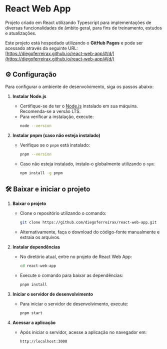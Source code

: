 # React Web App

Projeto criado em React utilizando Typescript para implementações de diversas funcionalidades de âmbito geral, para fins de treinamento, estudos e atualizações.

Este projeto está hospedado utilizando o **GitHub Pages** e pode ser acessado através da seguinte URL:  
[https://diegoferreirax.github.io/react-web-app/#/d/](https://diegoferreirax.github.io/react-web-app/#/d/)

## ⚙️ Configuração

Para configurar o ambiente de desenvolvimento, siga os passos abaixo:

1. **Instalar Node.js**
   - Certifique-se de ter o [Node.js](https://nodejs.org/) instalado em sua máquina. Recomenda-se a versão LTS.
   - Para verificar a instalação, execute:
     ```sh
     node --version
     ```

2. **Instalar pnpm (caso não esteja instalado)**
   - Verifique se o `pnpm` está instalado:
     ```sh
     pnpm --version
     ```
   - Caso não esteja instalado, instale-o globalmente utilizando o `npm`:
     ```sh
     npm install -g pnpm
     ```

## 🛠️ Baixar e iniciar o projeto

1. **Baixar o projeto**
   - Clone o repositório utilizando o comando:
     ```sh
     git clone https://github.com/diegoferreirax/react-web-app.git
     ```
   - Alternativamente, faça o download do código-fonte manualmente e extraia os arquivos.

2. **Instalar dependências**   
   - No diretório atual, entre no projeto de React Web App:
     ```sh
     cd react-web-app
     ```
   - Execute o comando para baixar as dependências:
      ```sh
      pnpm install
      ```

4. **Iniciar o servidor de desenvolvimento**
   - Para iniciar o servidor de desenvolvimento, execute:
     ```sh
     pnpm start
     ```
     
5. **Acessar a aplicação**
   - Após iniciar o servidor, acesse a aplicação no navegador em:  
     ```
     http://localhost:3000
     ```
